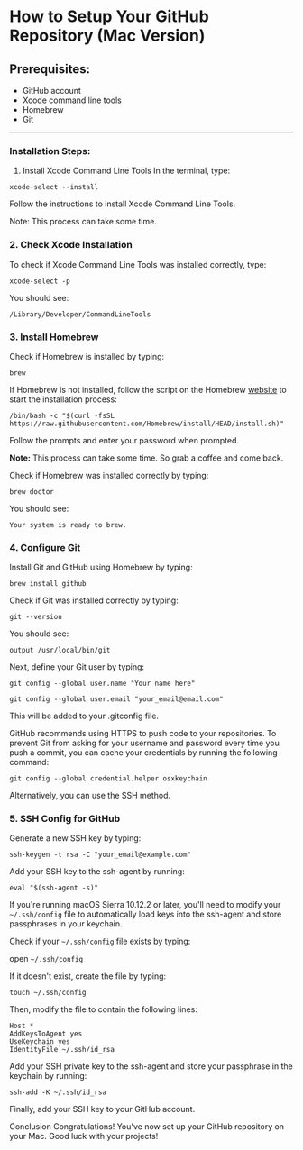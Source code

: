 # How to Setup Your GitHub Repository (Mac Version)
## Prerequisites:
- GitHub account
- Xcode command line tools
- Homebrew
- Git
---
### Installation Steps:
1. Install Xcode Command Line Tools
In the terminal, type:

```
xcode-select --install
```

Follow the instructions to install Xcode Command Line Tools.

Note: This process can take some time.

### 2. Check Xcode Installation
To check if Xcode Command Line Tools was installed correctly, type:

```
xcode-select -p
```

You should see:

```
/Library/Developer/CommandLineTools
```

### 3. Install Homebrew
Check if Homebrew is installed by typing:

```
brew
```

If Homebrew is not installed, follow the script on the Homebrew [website](https://brew.sh/) to start the installation process:

```
/bin/bash -c "$(curl -fsSL https://raw.githubusercontent.com/Homebrew/install/HEAD/install.sh)"
```

Follow the prompts and enter your password when prompted.

**Note:** This process can take some time. So grab a coffee and come back.

Check if Homebrew was installed correctly by typing:

```
brew doctor
```

You should see:

```
Your system is ready to brew.
```

### 4. Configure Git
Install Git and GitHub using Homebrew by typing:

```
brew install github
```

Check if Git was installed correctly by typing:

```
git --version
```

You should see:

```
output /usr/local/bin/git
```

Next, define your Git user by typing:

```
git config --global user.name "Your name here"

git config --global user.email "your_email@email.com"
```
This will be added to your .gitconfig file.

GitHub recommends using HTTPS to push code to your repositories. To prevent Git from asking for your username and password every time you push a commit, you can cache your credentials by running the following command:

```
git config --global credential.helper osxkeychain
```

Alternatively, you can use the SSH method.

### 5. SSH Config for GitHub
Generate a new SSH key by typing:

```
ssh-keygen -t rsa -C "your_email@example.com"
```

Add your SSH key to the ssh-agent by running:

```
eval "$(ssh-agent -s)"
```

If you're running macOS Sierra 10.12.2 or later, you'll need to modify your `~/.ssh/config` file to automatically load keys into the ssh-agent and store passphrases in your keychain.

Check if your `~/.ssh/config` file exists by typing:

open `~/.ssh/config`

If it doesn't exist, create the file by typing:

```
touch ~/.ssh/config
```

Then, modify the file to contain the following lines:

```
Host *
AddKeysToAgent yes
UseKeychain yes
IdentityFile ~/.ssh/id_rsa
```
Add your SSH private key to the ssh-agent and store your passphrase in the keychain by running:

```
ssh-add -K ~/.ssh/id_rsa
```

Finally, add your SSH key to your GitHub account.

Conclusion
Congratulations! You've now set up your GitHub repository on your Mac. Good luck with your projects!